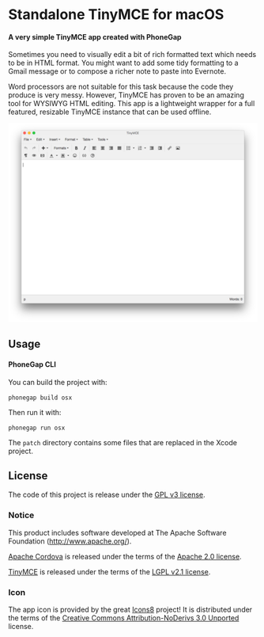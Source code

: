 # Standalone TinyMCE for macOS

#### A very simple TinyMCE app created with PhoneGap

Sometimes you need to visually edit a bit of rich formatted text which needs to
be in HTML format. You might want to add some tidy formatting to a Gmail
message or to compose a richer note to paste into Evernote.

Word processors are not suitable for this task because the code they produce is
very messy. However, TinyMCE has proven to be an amazing tool for WYSIWYG HTML
editing. This app is a lightweight wrapper for a full featured, resizable
TinyMCE instance that can be used offline.

![Screenshot](misc/screenshot.png)

## Usage

#### PhoneGap CLI

You can build the project with:

    phonegap build osx

Then run it with:

    phonegap run osx

The `patch` directory contains some files that are replaced in the Xcode project.

## License

The code of this project is release under the [GPL v3 license](LICENSE).

### Notice

This product includes software developed at The Apache Software Foundation
(<http://www.apache.org/>).

[Apache Cordova](https://cordova.apache.org/) is released under the terms of the
[Apache 2.0 license](misc/Apache2.txt).

[TinyMCE](https://www.tinymce.com/) is released under the terms of the [LGPL
v2.1 license](www/js/tinymce/license.txt).

### Icon

The app icon is provided by the great [Icons8](https://icons8.com/) project! It
is distributed under the terms of the [Creative Commons Attribution-NoDerivs 3.0
Unported](https://creativecommons.org/licenses/by-nd/3.0/) license.
